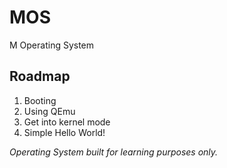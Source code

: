 # MOS
M Operating System

## Roadmap
1. Booting
2. Using QEmu
3. Get into kernel mode
4. Simple Hello World!

*Operating System built for learning purposes only.*
